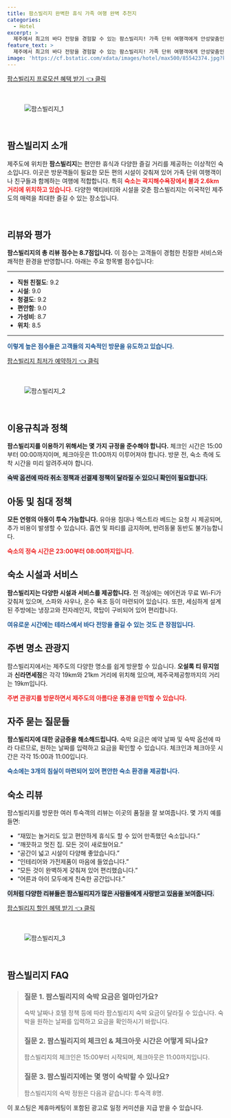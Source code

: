 ```yaml
---
title: 팜스빌리지 완벽한 휴식 가족 여행 완벽 추천지
categories:
  - Hotel
excerpt: >
  제주에서 최고의 바다 전망을 경험할 수 있는 팜스빌리지! 가족 단위 여행객에게 안성맞춤인 이곳은 청결도 9.2 직원 친절도 9.2로 최상의 서비스를 제공합니다. 다양한 시설과 편안한 숙소에서 잊지 못할 휴식을 즐겨보세요!
feature_text: >
  제주에서 최고의 바다 전망을 경험할 수 있는 팜스빌리지! 가족 단위 여행객에게 안성맞춤인 이곳은 청결도 9.2 직원 친절도 9.2로 최상의 서비스를 제공합니다. 다양한 시설과 편안한 숙소에서 잊지 못할 휴식을 즐겨보세요!
image: 'https://cf.bstatic.com/xdata/images/hotel/max500/85542374.jpg?k=0add30bda75edc6b4329b5784721def8644a66101c68be087d90c4ecb422c295&o=&hp=1'
---
```


<p><a class="modoo-button" href="https://tinyurl.com/23llk63q" rel="nofollow noopener">팜스빌리지 프로모션 혜택 받기 👈 클릭</a></p><br/>
<figure class="image"><img alt="팜스빌리지_1" src="https://cf.bstatic.com/xdata/images/hotel/max1024x768/462990553.jpg?k=e4d97acf98072c34c7ef041739a55cb1abd45c0cc20538a601bd7b984bf17763&amp;o=&amp;hp=1"/></figure><br/>

<h2 data-ke-size="size26" id="팜스빌리지_소개">팜스빌리지 소개</h2>
<p data-ke-size="size16">제주도에 위치한 <b>팜스빌리지</b>는 편안한 휴식과 다양한 즐길 거리를 제공하는 이상적인 숙소입니다. 이곳은 방문객들이 필요한 모든 편의 시설이 갖춰져 있어 가족 단위 여행객이나 친구들과 함께하는 여행에 적합합니다. 특히 <b><span style="color: #ee2323;">숙소는 곽지해수욕장에서 불과 2.6km 거리에 위치하고 있습니다.</span></b> 다양한 액티비티와 시설을 갖춘 팜스빌리지는 이국적인 제주도의 매력을 최대한 즐길 수 있는 장소입니다.</p>
<p data-ke-size="size16"> </p>
<h2 data-ke-size="size23" id="리뷰와_평가">리뷰와 평가</h2>
<p data-ke-size="size16"><b>팜스빌리지의 총 리뷰 점수는 8.7점입니다.</b> 이 점수는 고객들이 경험한 친절한 서비스와 쾌적한 환경을 반영합니다. 아래는 주요 항목별 점수입니다:</p>
<hr contenteditable="false" data-ke-style="style5" data-ke-type="horizontalRule"/>
<ul data-ke-list-type="disc" style="list-style-type: disc;">
<li><b>직원 친절도</b>: 9.2</li>
<li><b>시설</b>: 9.0</li>
<li><b>청결도</b>: 9.2</li>
<li><b>편안함</b>: 9.0</li>
<li><b>가성비</b>: 8.7</li>
<li><b>위치</b>: 8.5</li>
</ul>
<hr contenteditable="false" data-ke-style="style5" data-ke-type="horizontalRule"/>
<p data-ke-size="size16"><b><span style="color: #1a5490;">이렇게 높은 점수들은 고객들의 지속적인 방문을 유도하고 있습니다.</span></b></p>
<p><a class="modoo-button" href="https://tinyurl.com/23llk63q" rel="nofollow noopener">팜스빌리지 최저가 예약하기 👈 클릭</a></p><br/>
<figure class="image"><img alt="팜스빌리지_2" src="https://cf.bstatic.com/xdata/images/hotel/max500/85542374.jpg?k=0add30bda75edc6b4329b5784721def8644a66101c68be087d90c4ecb422c295&amp;o=&amp;hp=1"/></figure><br/>
<h2 data-ke-size="size23" id="이용규칙과_정책">이용규칙과 정책</h2>
<p data-ke-size="size16"><b>팜스빌리지를 이용하기 위해서는 몇 가지 규정을 준수해야 합니다.</b> 체크인 시간은 15:00부터 00:00까지이며, 체크아웃은 11:00까지 이루어져야 합니다. 방문 전, 숙소 측에 도착 시간을 미리 알려주셔야 합니다.</p>
<p data-ke-size="size16"><b><span style="background-color: #21538527;">숙박 옵션에 따라 취소 정책과 선결제 정책이 달라질 수 있으니 확인이 필요합니다.</span></b></p>
<h2 data-ke-size="size23" id="아동및_침대_정책">아동 및 침대 정책</h2>
<p data-ke-size="size16"><b>모든 연령의 아동이 투숙 가능합니다.</b> 유아용 침대나 엑스트라 베드는 요청 시 제공되며, 추가 비용이 발생할 수 있습니다. 흡연 및 파티를 금지하며, 반려동물 동반도 불가능합니다.</p>
<p data-ke-size="size16"><b><span style="color: #ee2323;">숙소의 정숙 시간은 23:00부터 08:00까지입니다.</span></b></p>
<h2 data-ke-size="size23" id="숙소시설과_서비스">숙소 시설과 서비스</h2>
<p data-ke-size="size16"><b>팜스빌리지는 다양한 시설과 서비스를 제공합니다.</b> 전 객실에는 에어컨과 무료 Wi-Fi가 갖춰져 있으며, 스파와 사우나, 온수 욕조 등이 마련되어 있습니다. 또한, 세심하게 설계된 주방에는 냉장고와 전자레인지, 쿡탑이 구비되어 있어 편리합니다.</p>
<p data-ke-size="size16"><b><span style="color: #1a5490;">여유로운 시간에는 테라스에서 바다 전망을 즐길 수 있는 것도 큰 장점입니다.</span></b></p>
<h2 data-ke-size="size23" id="주변명소_관광지">주변 명소 관광지</h2>
<p data-ke-size="size16">팜스빌리지에서는 제주도의 다양한 명소를 쉽게 방문할 수 있습니다. <b>오설록 티 뮤지엄</b>과 <b>신라면세점</b>은 각각 19km와 21km 거리에 위치해 있으며, 제주국제공항까지의 거리는 19km입니다.</p>
<p data-ke-size="size16"><b><span style="color: #ee2323;">주변 관광지를 방문하면서 제주도의 아름다운 풍경을 만끽할 수 있습니다.</span></b></p>
<h2 data-ke-size="size23" id="자주_묻는_질문들">자주 묻는 질문들</h2>
<p data-ke-size="size16"><b>팜스빌리지에 대한 궁금증을 해소해드립니다.</b> 숙박 요금은 예약 날짜 및 숙박 옵션에 따라 다르므로, 원하는 날짜를 입력하고 요금을 확인할 수 있습니다. 체크인과 체크아웃 시간은 각각 15:00과 11:00입니다.</p>
<p data-ke-size="size16"><b><span style="color: #1a5490;">숙소에는 3개의 침실이 마련되어 있어 편안한 숙소 환경을 제공합니다.</span></b></p>
<h2 data-ke-size="size26" id="숙소리뷰">숙소 리뷰</h2>
<p data-ke-size="size16">팜스빌리지를 방문한 여러 투숙객의 리뷰는 이곳의 품질을 잘 보여줍니다. 몇 가지 예를 들면:</p>
<ul data-ke-list-type="disc" style="list-style-type: disc;">
<li>“재밌는 놀거리도 있고 편안하게 휴식도 할 수 있어 만족했던 숙소입니다.”</li>
<li>“깨끗하고 멋진 집. 모든 것이 새로웠어요.”</li>
<li>“공간이 넓고 시설이 다양해 좋았습니다.”</li>
<li>“인테리어와 가전제품이 마음에 들었습니다.”</li>
<li>“모든 것이 완벽하게 갖춰져 있어 편리했습니다.”</li>
<li>“어른과 아이 모두에게 친숙한 공간입니다.”</li>
</ul>
<p data-ke-size="size16"><b><span style="background-color: #21538527;">이처럼 다양한 리뷰들은 팜스빌리지가 많은 사람들에게 사랑받고 있음을 보여줍니다.</span></b></p>

<p><a class="modoo-button" href="https://tinyurl.com/23llk63q" rel="nofollow noopener">팜스빌리지 할인 혜택 받기 👈 클릭</a></p><br>

<figure class="image"><img src="https://cf.bstatic.com/xdata/images/hotel/max500/134026989.jpg?k=4a6804fbbbef65c9839b9c4a31529c3f13035fc2c07f3a0800668cd99e98104f&o=&hp=1" alt="팜스빌리지_3"></figure><br>
<h2 id="팜스빌리지_FAQ">팜스빌리지 FAQ</h2>
<div itemscope="" itemtype="https://schema.org/FAQPage"> 
<blockquote> 
<div itemscope="" itemprop="mainEntity" itemtype="https://schema.org/Question"> 
<h3 id="질문_1" itemprop="name">질문 1. 팜스빌리지의 숙박 요금은 얼마인가요?</h3> 
<div itemscope="" itemprop="acceptedAnswer" itemtype="https://schema.org/Answer"> 
<span itemprop="text"> 
<p>숙박 날짜나 호텔 정책 등에 따라 팜스빌리지 숙박 요금이 달라질 수 있습니다. 숙박을 원하는 날짜를 입력하고 요금을 확인하시기 바랍니다.</p> 
</span> 
</div> 
</div> 

<div itemscope="" itemprop="mainEntity" itemtype="https://schema.org/Question"> 
<h3 id="질문_2" itemprop="name">질문 2. 팜스빌리지의 체크인 & 체크아웃 시간은 어떻게 되나요?</h3> 
<div itemscope="" itemprop="acceptedAnswer" itemtype="https://schema.org/Answer"> 
<span itemprop="text"> 
<p>팜스빌리지의 체크인은 15:00부터 시작되며, 체크아웃은 11:00까지입니다.</p> 
</span> 
</div> 
</div> 

<div itemscope="" itemprop="mainEntity" itemtype="https://schema.org/Question"> 
<h3 id="질문_3" itemprop="name">질문 3. 팜스빌리지에는 몇 명이 숙박할 수 있나요?</h3> 
<div itemscope="" itemprop="acceptedAnswer" itemtype="https://schema.org/Answer"> 
<span itemprop="text"> 
<p>팜스빌리지의 숙박 정원은 다음과 같습니다: 투숙객 8명.</p> 
</span> 
</div> 
</div> 
</blockquote> 
</div><p>이 포스팅은 제휴마케팅이 포함된 광고로 일정 커미션을 지급 받을 수 있습니다.</p>

